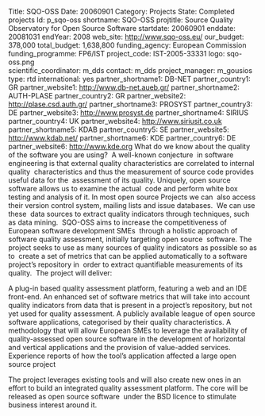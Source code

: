 Title: SQO-OSS
Date:  20060901
Category: Projects 
State: Completed projects
Id: p_sqo-oss
shortname: SQO-OSS
projtitle: Source Quality Observatory for Open Source Software
startdate: 20060901
enddate: 20081031
endYear: 2008
web_site: http://www.sqo-oss.eu/
our_budget: 378,000
total_budget: 1,638,800
funding_agency: European Commission
funding_programme: FP6/IST
project_code: IST-2005-33331
logo: sqo-oss.png  
scientific_coordinator: m_dds
contact: m_dds
project_manager: m_gousios
type: rtd
international: yes
partner_shortname1: DB-NET
partner_country1: GR
partner_website1: http://www.db-net.aueb.gr/
partner_shortname2: AUTH-PLASE
partner_country2: GR
partner_website2: http://plase.csd.auth.gr/
partner_shortname3: PROSYST
partner_country3: DE
partner_website3: http://www.prosyst.de
partner_shortname4: SIRIUS
partner_country4: UK
partner_website4: http://www.siriusit.co.uk
partner_shortname5: KDAB
partner_country5: SE
partner_website5: http://www.kdab.net/
partner_shortname6: KDE
partner_country6: DE
partner_website6: http://www.kde.org
What do we know about the quality of the software you are using?  A well-known conjecture 
in software engineering is that external quality characteristics are correlated to internal quality 
characteristics and thus the measurement of source code provides useful data for the 
assessment of its quality. Uniquely, open source software allows us to examine the actual 
code and perform white box testing and analysis of it. In most open source Projects we can 
also access their version control system, mailing lists and issue databases.  We can use these 
data sources to extract quality indicators through techniques, such as data mining. 
SQO-OSS aims to increase the competitiveness of European software development SMEs 
through a holistic approach of software quality assessment, initially targeting open source 
software. The project seeks to use as many sources of quality indicators as possible so as to 
create a set of metrics that can be applied automatically to a software project’s repository in 
order to extract quantifiable measurements of its quality.  The project will deliver:


A plug-in based quality assessment platform, featuring a web and an IDE front-end.
An enhanced set of software metrics that will take into account quality indicators from data that is present in a project’s repository, but not yet used for quality assessment.
A publicly available league of open source software applications, categorised by their quality characteristics.
A methodology that will allow European SMEs to leverage the availability of quality-assessed open source software in the development of horizontal and vertical applications and the provision of value-added services.
Experience reports of how the tool’s application affected a large open source project


The project leverages existing tools and will also create new ones in an effort to build an
integrated quality assessment platform. The core will be released as open source software 
under the BSD licence to stimulate business interest around it.
